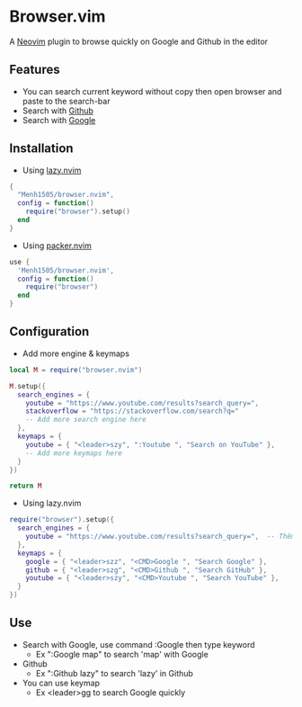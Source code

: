 # Browser.vim

A [Neovim](https://neovim.io/) plugin to browse quickly on Google and Github in the editor

## Features

- You can search current keyword without copy then open browser and paste to the search-bar
- Search with [Github](https://github.com/)
- Search with [Google](google.com)

## Installation

- Using [lazy.nvim](https://github.com/folke/lazy.nvim)

```lua
{
  "Menh1505/browser.nvim",
  config = function()
    require("browser").setup()
  end
}
```

- Using [packer.nvim](https://github.com/wbthomason/packer.nvim)

```lua
use {
  'Menh1505/browser.nvim',
  config = function()
    require("browser")
  end
}
```

## Configuration

- Add more engine & keymaps

```lua
local M = require("browser.nvim")

M.setup({
  search_engines = {
    youtube = "https://www.youtube.com/results?search_query=",
    stackoverflow = "https://stackoverflow.com/search?q="
    -- Add more search engine here
  },
  keymaps = {
    youtube = { "<leader>szy", ":Youtube ", "Search on YouTube" },
    -- Add more keymaps here
  }
})

return M
```

- Using lazy.nvim

```lua
require("browser").setup({
  search_engines = {
    youtube = "https://www.youtube.com/results?search_query=",  -- Thêm YouTube
  },
  keymaps = {
    google = { "<leader>szz", "<CMD>Google ", "Search Google" },
    github = { "<leader>szg", "<CMD>Github ", "Search GitHub" },
    youtube = { "<leader>szy", "<CMD>Youtube ", "Search YouTube" },
  }
})
```
## Use

- Search with Google, use command :Google then type keyword
  - Ex ":Google map" to search 'map' with Google
- Github
  - Ex ":Github lazy" to search 'lazy' in Github
- You can use keymap
  - Ex &lt;leader&gt;gg to search Google quickly


